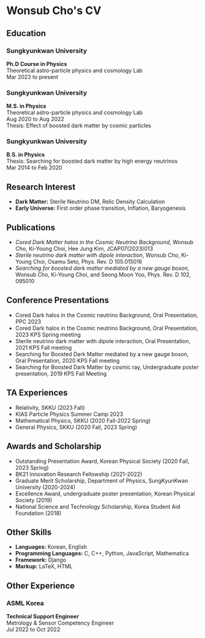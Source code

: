 # Wonsub Cho's CV

## Education

### Sungkyunkwan University
**Ph.D Course in Physics**  
Theoretical astro-particle physics and cosmology Lab  
Mar 2023 to present

### Sungkyunkwan University
**M.S. in Physics**  
Theoretical astro-particle physics and cosmology Lab  
Aug 2020 to Aug 2022  
Thesis: Effect of boosted dark matter by cosmic particles

### Sungkyunkwan University
**B.S. in Physics**  
Thesis: Searching for boosted dark matter by high energy neutrinos  
Mar 2014 to Feb 2020

## Research Interest

- **Dark Matter:** Sterile Neutrino DM, Relic Density Calculation
- **Early Universe:** First order phase transition, Inflation, Baryogenesis 

## Publications

- *Cored Dark Matter halos in the Cosmic Neutrino Background*, Wonsub Cho, Ki-Young Choi, Hee Jung Kim, JCAP07(2023)013
- *Sterile neutrino dark matter with dipole interaction*, Wonsub Cho, Ki-Young Choi, Osamu Seto, Phys. Rev. D 105.015016
- *Searching for boosted dark matter mediated by a new gauge boson*, Wonsub Cho, Ki-Young Choi, and Seong Moon Yoo, Phys. Rev. D 102, 095010

## Conference Presentations

- Cored Dark halos in the Cosmic neutrino Background, Oral Presentation, PPC 2023
- Cored Dark halos in the Cosmic neutrino Background, Oral Presentation, 2023 KPS Spring meeting
- Sterile neutrino dark matter with dipole interaction, Oral Presentation, 2021 KPS Fall meeting
- Searching for Boosted Dark Matter mediated by a new gauge boson, Oral Presentation, 2020 KPS Fall meeting
- Searching for Boosted Dark Matter by cosmic ray, Undergraduate poster presentation, 2019 KPS Fall Meeting

## TA Experiences

- Relativity, SKKU (2023 Fall)
- KIAS Particle Physics Summer Camp 2023
- Mathematical Physics, SKKU (2020 Fall-2022 Spring)
- General Physics, SKKU (2020 Fall, 2023 Spring)

## Awards and Scholarship

- Outstanding Presentation Award, Korean Physical Society (2020 Fall, 2023 Spring)
- BK21 Innovation Research Fellowship (2021-2022)
- Graduate Merit Scholarship, Department of Physics, SungKyunKwan University (2020-2024)
- Excellence Award, undergraduate poster presentation, Korean Physical Society (2019)
- National Science and Technology Scholarship, Korea Student Aid Foundation (2018)

## Other Skills

- **Languages:** Korean, English
- **Programming Languages:** C, C++, Python, JavaScript, Mathematica
- **Framework:** Django
- **Markup:** LaTeX, HTML

## Other Experience

### ASML Korea
**Technical Support Engineer**  
Metrology & Sensor Competency Engineer  
Jul 2022 to Oct 2022
